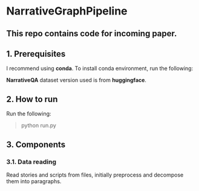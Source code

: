# NarrativeGraphPipeline

## This repo contains code for incoming paper.

## 1. Prerequisites
I recommend using **conda**. To install conda environment, run the following:

>

**NarrativeQA** dataset version used is from **huggingface**.

## 2. How to run
Run the following:

> python run.py

## 3. Components

### 3.1. Data reading
Read stories and scripts from files, initially preprocess and decompose them into paragraphs.

